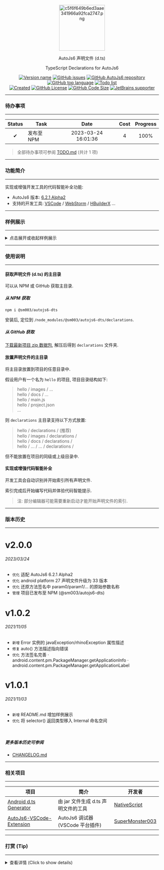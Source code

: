 <!--suppress HtmlDeprecatedAttribute, HttpUrlsUsage -->

<div align="center">
  <p>
    <img src="https://s1.imagehub.cc/images/2023/03/24/c5f6f649b6ed3aae341966a92fca2747.md.png" alt="c5f6f649b6ed3aae341966a92fca2747.png" border="0" height="150" />
  </p>

  <p>AutoJs6 声明文件 (d.ts)</p>
  <p>TypeScript Declarations for AutoJs6</p>

  <p>
    <a href="http://dts-project.autojs6.com/blob/main/package.json"><img alt="Version name" src="https://img.shields.io/badge/dynamic/json?color=534BAE&label=version&query=%24.version&url=https%3A%2F%2Fraw.githubusercontent.com%2FSuperMonster003%2FAutoJs6-TypeScript-Declarations%2Fmaster%2Fpackage.json"/></a>
    <a href="http://dts-issues.autojs6.com"><img alt="GitHub issues" src="https://img.shields.io/github/issues/SuperMonster003/AutoJs6-TypeScript-Declarations?color=009688"/></a>
    <a href="http://project.autojs6.com"><img alt="GitHub AutoJs6 repository" src="https://img.shields.io/badge/autojs6-6.2.1--alpha2-388E3C"/></a>
    <a href="https://github.com/topics/javascript"><img alt="GitHub top language" src="https://img.shields.io/github/languages/top/SuperMonster003/AutoJs6-TypeScript-Declarations?color=3178C6"/></a>
    <a href="https://github.com/SuperMonster003/AutoJs6-TypeScript-Declarations/blob/main/docs/TODO.md"><img alt="Todo list" src="https://img.shields.io/badge/todo-1-B64FC8"/></a>
   <br>
    <a href="https://github.com/SuperMonster003/AutoJs6-TypeScript-Declarations/commit/f8250babdb161e12ad2e14c73e8aa2b5d7d89cbc"><img alt="Created" src="https://img.shields.io/date/1635813883?color=C56000&label=created"/></a>
    <a href="https://github.com/SuperMonster003/AutoJs6-TypeScript-Declarations/blob/main/LICENSE"><img alt="GitHub License" src="https://img.shields.io/github/license/SuperMonster003/AutoJs6-TypeScript-Declarations?color=C63F17"/></a>
    <a href="https://github.com/SuperMonster003/AutoJs6-TypeScript-Declarations/find/master"><img alt="GitHub Code Size" src="https://img.shields.io/github/languages/code-size/SuperMonster003/AutoJs6-TypeScript-Declarations?color=795548"/></a>
    <a href="https://www.jetbrains.com/?from=AutoJs6-TypeScript-Declarations"><img alt="JetBrains supporter" src="https://img.shields.io/badge/supporter-JetBrains-ee4677"/></a>
  </p>
</div>

******

### 待办事项

******

| Status | Task    |        Date         | Cost | Progress |
|:------:|---------|:-------------------:|:----:|:--------:|
|   ✔    | 发布至 NPM | 2023-03-24 16:01:36 |  4   |   100%   |

> 全部待办事项可参阅 [TODO.md](https://github.com/SuperMonster003/AutoJs6-TypeScript-Declarations/blob/main/docs/TODO.md) (共计 1 项)

******

### 功能简介

******

实现或增强开发工具的代码智能补全功能:

* AutoJs6 版本: [6.2.1 Alpha2](http://download.autojs6.com)
* 支持的开发工具: [VSCode](https://code.visualstudio.com/download) / [WebStorm](https://www.jetbrains.com/webstorm/download/) / [HBuilderX](https://www.dcloud.io/hbuilderx.html) ...

******

### 样例展示

******

<details><summary>点击展开或收起样例展示</summary>
   <div align="center">
      <br>
      <img src="https://s1.imagehub.cc/images/2023/03/24/3bbae966e4c0cbe611de7cf9dffb8150.gif" alt="autojs6-ts-declarations-demo" border="0"/>
   </div>
</details>

******

### 使用说明

******

#### 获取声明文件 (d.ts) 的主目录

可以从 NPM 或 GitHub 获取主目录.

##### 从 NPM 获取

```shell
npm i @sm003/autojs6-dts
```

安装后, 定位到 `/node_modules/@sm003/autojs6-dts/declarations`.

##### 从 GitHub 获取

[下载最新项目 zip 数据包](https://github.com/SuperMonster003/AutoJs6-TypeScript-Declarations/archive/main.zip), 解压后得到 `declarations` 文件夹.

#### 放置声明文件的主目录

将主目录放置到项目的任意目录中.

假设用户有一个名为 `hello` 的项目, 项目目录结构如下:

> hello / images / ...  
> hello / docs / ...  
> hello / main.js  
> hello / project.json  
> ...

则 `declarations` 主目录支持以下方式放置:

> hello / declarations / (推荐)  
> hello / images / declarations /  
> hello / docs / declarations /  
> hello / ... / ... / declarations /

但不能放置在项目的同级或上级目录中.

#### 实现或增强代码智能补全

开发工具会自动识别并开始索引所有声明文件.

索引完成后开始编写代码并体验代码智能提示.

> 注: 部分编辑器可能需要重新启动才能开始声明文件的索引.

******

### 版本历史

******

[comment]: <> (Version history only shows last 3 versions)

# v2.0.0

###### 2023/03/24

* `优化` 适配 AutoJs6 6.2.1 Alpha2
* `优化` android platform 27 声明文件升级为 33 版本
* `优化` 还原方法签名中 param0/param1/... 的原始参数名称
* `管理` 项目已发布至 NPM (@sm003/autojs6-dts)

# v1.0.2

###### 2021/11/05

* `新增` Error 实例的 javaException/rhinoException 属性描述
* `修复` auto() 方法描述指向错误
* `优化` 方法签名完善
  · android.content.pm.PackageManager.getApplicationInfo
  · android.content.pm.PackageManager.getApplicationLabel

# v1.0.1

###### 2021/11/03

* `新增` README.md 增加样例展示
* `优化` 将 selector() 返回类型移入 Internal 命名空间

<br>

##### 更多版本历史可参阅

* [CHANGELOG.md](https://github.com/SuperMonster003/AutoJs6-TypeScript-Declarations/blob/main/docs/CHANGELOG.md)

******

### 相关项目

******

| 项目                                                                              | 简介                        | 开发者                                                   |
|---------------------------------------------------------------------------------|---------------------------|-------------------------------------------------------|
| [Android d.ts Generator](https://github.com/NativeScript/android-dts-generator) | 由 jar 文件生成 d.ts 声明文件的工具   | [NativeScript](https://github.com/NativeScript)       |
| [AutoJs6-VSCode-Extension](http://vscext-project.autojs6.com)                   | AutoJs6 调试器 (VSCode 平台插件) | [SuperMonster003](https://github.com/SuperMonster003) |

******

### 打赏 (Tip)

******

<details><summary>查看详情 (Click to show details)</summary><br>
<div align="center">
To tip online, scan the QR code below <br>
扫描对应二维码可打赏 <br><br>
I believe I could make it better with your support :) <br>
感谢每一份支持和鼓励 <br><br>

<a href="https://s1.imagehub.cc/images/2023/03/24/83583b97ee8c4d3f7d7acfbe0c60bb8d.png"><img src="https://s1.imagehub.cc/images/2023/03/24/83583b97ee8c4d3f7d7acfbe0c60bb8d.png" alt="qr-alipay-sponsor_521×648" height="224" border="0"/></a>
<a href="https://s1.imagehub.cc/images/2023/03/24/de74a1d70a60d656431fc5625882f821.png"><img src="https://s1.imagehub.cc/images/2023/03/24/de74a1d70a60d656431fc5625882f821.png" alt="qr-wechat-sponsor_521×648" height="224" border="0"/></a>
</div>
</details>